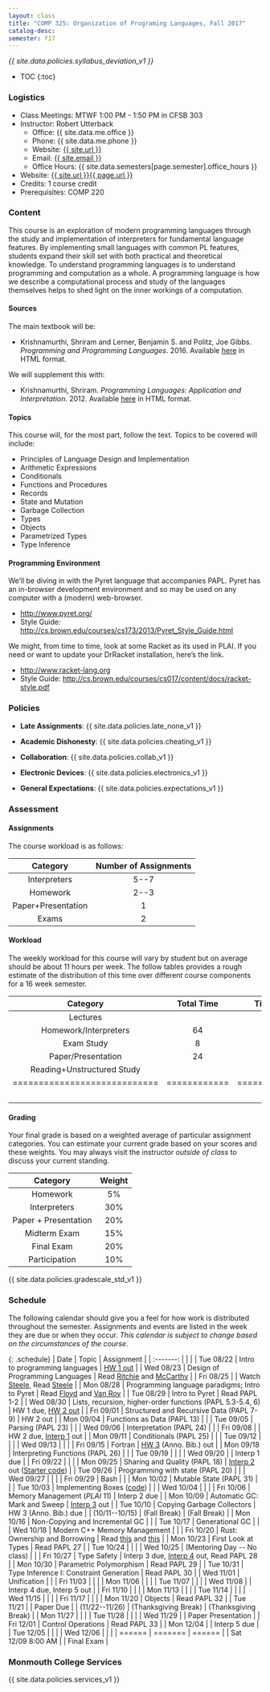 ```yaml
---
layout: class
title: "COMP 325: Organization of Programing Languages, Fall 2017"
catalog-desc: 
semester: f17
---
```


*{{ site.data.policies.syllabus_deviation_v1 }}*

* TOC
{:toc}

### Logistics

* Class Meetings: MTWF 1:00 PM - 1:50 PM in CFSB 303
* Instructor: Robert Utterback
  * Office: {{ site.data.me.office }}
  * Phone: {{ site.data.me.phone }}
  * Website: <a href="{{ site.url }}">{{ site.url }}</a>
  * Email: <a href="mailto:{{ site.email }}">{{ site.email }}</a>
  * Office Hours: {{ site.data.semesters[page.semester].office_hours }}
* Website: <a href="{{ site.url }}{{ page.url }}">{{ site.url }}{{ page.url }}</a>
* Credits: 1 course credit
* Prerequisites: COMP 220

### Content

This course is an exploration of modern programming languages through
the study and implementation of interpreters for fundamental language
features. By implementing small languages with common PL features,
students expand their skill set with both practical and theoretical
knowledge. To understand programming languages is to understand
programming and computation as a whole. A programming language is how
we describe a computational process and study of the languages
themselves helps to shed light on the inner workings of a computation.

#### Sources

The main textbook will be: 

* Krishnamurthi, Shriram and Lerner, Benjamin S. and Politz, Joe
Gibbs. *Programming and Programming Languages*. 2016. Available
[here](http://papl.cs.brown.edu/2016/) in HTML format.

We will supplement this with:

* Krishnamurthi, Shriram. *Programming Languages: Application and
Interpretation*. 2012. Available
[here](http://cs.brown.edu/courses/cs173/2012/book/) in HTML format.

#### Topics

This course will, for the most part, follow the text. Topics to be covered will include: 

* Principles of Language Design and Implementation
* Arithmetic Expressions
* Conditionals
* Functions and Procedures 
* Records
* State and Mutation
* Garbage Collection
* Types
* Objects
* Parametrized Types 
* Type Inference

#### Programming Environment

We’ll be diving in with the Pyret language that accompanies PAPL. Pyret has an in-browser development environment and so may be used on any computer with a (modern) web-browser.
* http://www.pyret.org/
* Style Guide: http://cs.brown.edu/courses/cs173/2013/Pyret_Style_Guide.html

We might, from time to time, look at some Racket as its used in PLAI. If you need or want to update your
DrRacket installation, here’s the link.
* http://www.racket-lang.org
* Style Guide:
  http://cs.brown.edu/courses/cs017/content/docs/racket-style.pdf

### Policies

* **Late Assignments**: {{ site.data.policies.late_none_v1 }}

* **Academic Dishonesty**: {{ site.data.policies.cheating_v1 }}

* **Collaboration**: {{ site.data.policies.collab_v1 }}

* **Electronic Devices**: {{ site.data.policies.electronics_v1 }}

* **General Expectations**: {{ site.data.policies.expectations_v1 }}

### Assessment

#### Assignments

The course workload is as follows:

| Category           | Number of Assignments |
| :-----:            |             :-------: |
| Interpreters       |                  5--7 |
| Homework           |                  2--3 |
| Paper+Presentation |                     1 |
| Exams              |                     2 |

#### Workload

The weekly workload for this course will vary by student but on
average should be about 11 hours per week. The follow tables
provides a rough estimate of the distribution of this time over
different course components for a 16 week semester.

| Category                     |   Total Time |     Time/week (hours) |
| :-----:                      |    :-------: |   :-----------------: |
| Lectures                     |              |                     3 |
| Homework/Interpreters        |           64 |                     4 |
| Exam Study                   |            8 |                   0.5 |
| Paper/Presentation           |           24 |                   1.5 |
| Reading+Unstructured Study   |              |                     2 |
| ============================ | ============ | ===================== |
|                              |              |                    11 |

#### Grading

Your final grade is based on a weighted average of particular
assignment categories. You can estimate your current grade based on
your scores and these weights. You may always visit the instructor
*outside of class* to discuss your current standing.

| Category             |    Weight |
| :-----:              | :-------: |
| Homework             |        5% |
| Interpreters         |       30% |
| Paper + Presentation |       20% |
| Midterm Exam         |       15% |
| Final Exam           |       20% |
| Participation        |       10% |

{{ site.data.policies.gradescale_std_v1 }}

### Schedule
The following calendar should give you a feel for how work is
distributed throughout the semester. Assignments and events are listed
in the week they are due or when they occur. *This calendar is subject
to change based on the circumstances of the course*.

{: .schedule}
| Date              | Topic                                                      | Assignment                                                          |
| :-------:         |                                                            |                                                                     |
| Tue 08/22         | Intro to programming languages                             | [HW 1 out](hw1.pdf)                                                 |
| Wed 08/23         | Design of Programming Languages                            | Read [Ritchie][2] and [McCarthy][1]                                 |
| Fri 08/25         |                                                            | Watch [Steele][3], Read [Steele](steele.pdf)                        |
| Mon 08/28         | Programming language paradigms; Intro to Pyret             | Read [Floyd][4] and [Van Roy](vanroy.pdf)                           |
| Tue 08/29         | Intro to Pyret                                             | Read PAPL 1-2                                                       |
| Wed 08/30         | Lists, recursion, higher-order functions (PAPL 5.3-5.4, 6) | HW 1 due, [HW 2 out](hw2.pdf)                                       |
| Fri 09/01         | Structured and Recursive Data (PAPL 7-9)                   | HW 2 out                                                            |
| Mon 09/04         | Functions as Data (PAPL 13)                                |                                                                     |
| Tue 09/05         | Parsing (PAPL 23)                                          |                                                                     |
| Wed 09/06         | Interpretation (PAPL 24)                                   |                                                                     |
| Fri 09/08         |                                                            | HW 2 due, [Interp 1](./interp1.pdf) out                             |
| Mon 09/11         | Conditionals (PAPL 25)                                     |                                                                     |
| Tue 09/12         |                                                            |                                                                     |
| Wed 09/13         |                                                            |                                                                     |
| Fri 09/15         | Fortran                                                    | [HW 3](./hw3-paper.pdf) (Anno. Bib.) out                            |
| Mon 09/18         | Interpreting Functions (PAPL 26)                           |                                                                     |
| Tue 09/19         |                                                            |                                                                     |
| Wed 09/20         |                                                            | Interp 1 due                                                        |
| Fri 09/22         |                                                            |                                                                     |
| Mon 09/25         | Sharing and Quality (PAPL 18)                              | [Interp 2](./interp2.pdf) out ([Starter code](./interp2-start.arr)) |
| Tue 09/26         | Programming with state (PAPL 20)                           |                                                                     |
| Wed 09/27         |                                                            |                                                                     |
| Fri 09/29         | Bash                                                       |                                                                     |
| Mon 10/02         | Mutable State (PAPL 31)                                    |                                                                     |
| Tue 10/03         | Implementing Boxes ([code](./ch31-boxes.arr))              |                                                                     |
| Wed 10/04         |                                                            |                                                                     |
| Fri 10/06         | Memory Management (*PLAI* 11)                              | Interp 2 due                                                        |
| Mon 10/09         | Automatic GC: Mark and Sweep                               | [Interp 3](./interp3.pdf) out                                       |
| Tue 10/10         | Copying Garbage Collectors                                 | HW 3 (Anno. Bib.) due                                               |
| (10/11--10/15)    | (Fall Break)                                               | (Fall Break)                                                        |
| Mon 10/16         | Non-Copying and Incremental GC                             |                                                                     |
| Tue 10/17         | Generational GC                                            |                                                                     |
| Wed 10/18         | Modern C++ Memory Management                               |                                                                     |
| Fri 10/20         | Rust: Ownership and Borrowing                              | Read [this][5] and [this][6]                                        |
| Mon 10/23         | First Look at Types                                        | Read PAPL 27                                                        |
| Tue 10/24         |                                                            |                                                                     |
| Wed 10/25         | (Mentoring Day -- No class)                                |                                                                     |
| Fri 10/27         | Type Safety                                                | Interp 3 due, [Interp 4](interp4.pdf) out, Read PAPL 28             |
| Mon 10/30         | Parametric Polymorphism                                    | Read PAPL 29                                                        |
| Tue 10/31         | Type Inference I: Constraint Generation                    | Read PAPL 30                                                        |
| Wed 11/01         | Unification                                                |                                                                     |
| Fri 11/03         |                                                            |                                                                     |
| Mon 11/06         |                                                            |                                                                     |
| Tue 11/07         |                                                            |                                                                     |
| Wed 11/08         |                                                            | Interp 4 due, Interp 5 out                                          |
| Fri 11/10         |                                                            |                                                                     |
| Mon 11/13         |                                                            |                                                                     |
| Tue 11/14         |                                                            |                                                                     |
| Wed 11/15         |                                                            |                                                                     |
| Fri 11/17         |                                                            |                                                                     |
| Mon 11/20         | Objects                                                    | Read PAPL 32                                                        |
| Tue 11/21         |                                                            | Paper Due                                                           |
| (11/22--11/26)    | (Thanksgiving Break)                                       | (Thanksgiving Break)                                                |
| Mon 11/27         |                                                            |                                                                     |
| Tue 11/28         |                                                            |                                                                     |
| Wed 11/29         |                                                            | Paper Presentation                                                  |
| Fri 12/01         | Control Operations                                         | Read PAPL 33                                                        |
| Mon 12/04         |                                                            | Interp 5 due                                                        |
| Tue 12/05         |                                                            |                                                                     |
| Wed 12/06         |                                                            |                                                                     |
| ======            | =======                                                    | ======                                                              |
| Sat 12/09 8:00 AM |                                                            | Final Exam                                                          |

[1]: http://www-formal.stanford.edu/jmc/history/lisp/lisp.html
[2]: https://www.bell-labs.com/usr/dmr/www/chist.html
[3]: https://www.youtube.com/watch?v=_ahvzDzKdB0
[4]: http://dl.acm.org/citation.cfm?id=359140
[5]: http://arthurtw.github.io/2014/11/30/rust-borrow-lifetimes.html
[6]: https://doc.rust-lang.org/book/second-edition/ch04-01-what-is-ownership.html

### Monmouth College Services

{{ site.data.policies.services_v1 }}

<!-- Local Variables: -->
<!-- eval: (orgtbl-mode) -->
<!-- End: -->
